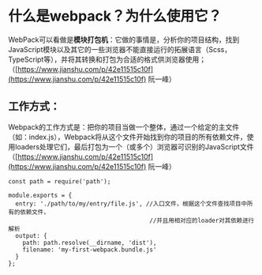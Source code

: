 # 什么是webpack？为什么使用它？



 WebPack可以看做是**模块打包机**：它做的事情是，分析你的项目结构，找到JavaScript模块以及其它的一些浏览器不能直接运行的拓展语言（Scss，TypeScript等），并将其转换和打包为合适的格式供浏览器使用；（[https://www.jianshu.com/p/42e11515c10f](https://www.jianshu.com/p/42e11515c10f) 阮一峰）



## 工作方式：

Webpack的工作方式是：把你的项目当做一个整体，通过一个给定的主文件（如：index.js），Webpack将从这个文件开始找到你的项目的所有依赖文件，使用loaders处理它们，最后打包为一个（或多个）浏览器可识别的JavaScript文件 （[https://www.jianshu.com/p/42e11515c10f](https://www.jianshu.com/p/42e11515c10f) 阮一峰）

```text
const path = require('path');

module.exports = {
  entry: './path/to/my/entry/file.js', //入口文件，根据这个文件查找项目中所有的依赖文件，
                                        //并且用相对应的loader对其依赖进行解析
  output: {
    path: path.resolve(__dirname, 'dist'),
    filename: 'my-first-webpack.bundle.js'
  }
};
```

